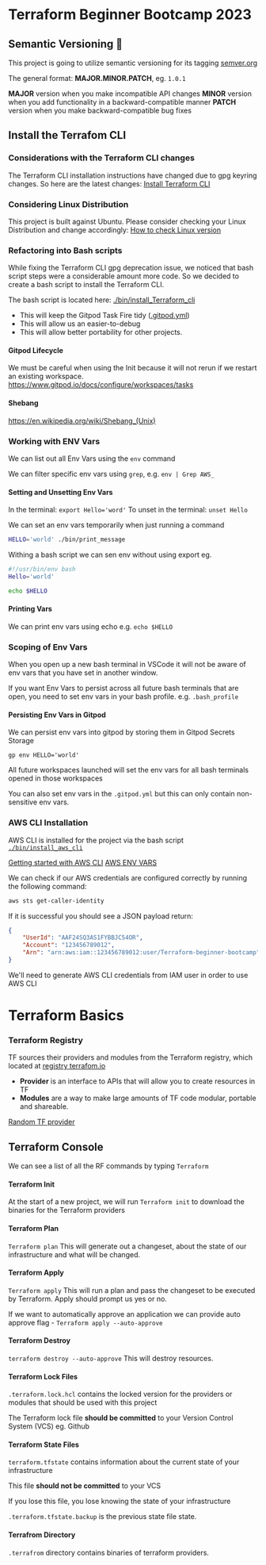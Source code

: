 # Terraform Beginner Bootcamp 2023

## Semantic Versioning :mage:


This project is going to utilize semantic versioning for its tagging [semver.org](https://semver.org/)

The general format:
 **MAJOR.MINOR.PATCH**, eg. `1.0.1`

**MAJOR** version when you make incompatible API changes
**MINOR** version when you add functionality in a backward-compatible manner
**PATCH** version when you make backward-compatible bug fixes

## Install the Terrafom CLI 
### Considerations with the Terraform CLI changes 
The Terraform CLI installation instructions have changed due to gpg keyring changes. 
So here are the latest changes:
[Install Terraform CLI](https://developer.hashicorp.com/Terraform/tutorials/aws-get-started/install-cli )

### Considering Linux Distribution

This project is built against Ubuntu.
Please consider checking your Linux Distribution and change accordingly:
[How to check Linux version](https://www.cyberciti.biz/faq/how-to-check-os-version-in-linux-command-line/ )

### Refactoring into Bash scripts  
While fixing the Terraform CLI gpg deprecation issue, we noticed that bash script steps were a considerable amount more code. So we decided to create a bash script to install the Terraform CLI. 

The bash script is located here: [./bin/install_Terraform_cli](./bin/install_Terraform_cli.sh)

- This will keep the Gitpod Task Fire tidy ([.gitpod.yml](.gitpod.yml))
- This will allow us an easier-to-debug 
- This will allow better portability for other projects. 

#### Gitpod Lifecycle
We must be careful when using the Init because it will not rerun if we restart an existing workspace.
https://www.gitpod.io/docs/configure/workspaces/tasks 

#### Shebang
https://en.wikipedia.org/wiki/Shebang_(Unix) 



### Working with ENV Vars 

We can list out all Env Vars using the `env` command 

We can filter specific env vars using `grep`, e.g. `env | Grep AWS_`

#### Setting and Unsetting Env Vars 

In the terminal: `export Hello='word'`
To unset in the terminal: `unset Hello`

We can set an env vars temporarily when just running a command

```sh
HELLO='world' ./bin/print_message
```
Withing a bash script we can sen env without using export eg.
```sh 
#!/usr/bin/env bash
Hello='world'

echo $HELLO
```

#### Printing Vars 

We can print env vars using echo e.g. `echo $HELLO`


### Scoping of Env Vars 

When you open up a new bash terminal in VSCode it will not be aware of env vars that you have set in another window. 

If you want Env Vars to persist across all future bash terminals that are open, you need to set env vars in your bash profile. e.g. `.bash_profile`

#### Persisting Env Vars in Gitpod 

We can persist env vars into gitpod by storing them in Gitpod Secrets Storage 

```
gp env HELLO='world'
```

All future workspaces launched will set the env vars for all bash terminals opened in those workspaces 

You can also set env vars in the `.gitpod.yml` but this can only contain non-sensitive env vars. 


### AWS CLI Installation 

AWS CLI is installed for the project via the bash script [`./bin/install_aws_cli`](./bin/install_aws_cli)


[Getting started with AWS CLI](https://docs.aws.amazon.com/cli/latest/userguide/getting-started-install.html)
[AWS ENV VARS](https://docs.aws.amazon.com/cli/latest/userguide/cli-configure-envvars.html)

We can check if our AWS credentials are configured correctly by running the following command:
```sh
aws sts get-caller-identity
```

If it is successful you should see a JSON payload return:

```json
{
    "UserId": "AAF24SQ3AS1FYBBJC54OR",
    "Account": "123456789012",
    "Arn": "arn:aws:iam::123456789012:user/Terraform-beginner-bootcamp"
}
```

We'll need to generate AWS CLI credentials from IAM user in order to use AWS CLI



# Terraform Basics 

### Terraform Registry

TF sources their providers and modules from the Terraform registry, which located at [registry terrafom.io](https://registry.Terraform.io/)

- **Provider** is an interface to APIs that will allow you to create resources in TF
- **Modules** are a way to make large amounts of TF code modular, portable and shareable. 

[Random TF provider](https://registry.Terraform.io/providers/hashicorp/random/)
## Terraform Console 

We can see a list of all the RF commands by typing `Terraform`

#### Terraform Init 
At the start of a new project, we will run `Terraform init` to download the binaries for the Terraform providers 

#### Terraform Plan 
`Terraform plan`
This will generate out a changeset, about the state of our infrastructure and what will be changed. 

#### Terraform Apply 
`Terraform apply`
This will run a plan and pass the changeset to be executed by Terraform. Apply should prompt us yes or no. 

If we want to automatically approve an application we can provide auto approve flag - `Terraform apply --auto-approve`

#### Terraform Destroy 

`terraform destroy --auto-approve`
This will destroy resources. 

#### Terraform Lock Files 

`.terraform.lock.hcl` contains the locked version for the providers or modules that should be used with this project 

The Terraform lock file **should be committed** to your Version Control System (VCS) eg. Github

#### Terraform State Files 

`terraform.tfstate` contains information about the current state of your infrastructure 

This file **should not be committed** to your VCS

If you lose this file, you lose knowing the state of your infrastructure

`.terraform.tfstate.backup` is the previous state file state.

#### Terrafrom Directory

`.terrafrom` directory contains binaries of terraform providers.
